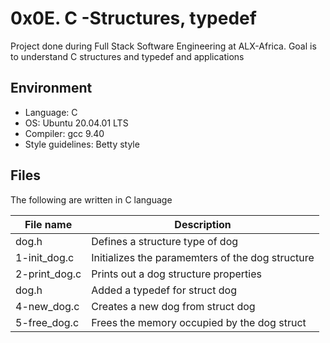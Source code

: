 # 0x0E. C -Structures, typedef
Project done during Full Stack Software Engineering at ALX-Africa. Goal is to understand C structures and typedef and applications

## Environment
* Language: C
* OS: Ubuntu 20.04.01 LTS
* Compiler: gcc 9.40
* Style guidelines: Betty style

## Files
The following are written in C language

File name | Description
 --- | ---
dog.h | Defines a structure type of dog
1-init_dog.c | Initializes the paramemters of the dog structure
2-print_dog.c | Prints out a dog structure properties
dog.h | Added a typedef for struct dog
4-new_dog.c | Creates a new dog from struct dog
5-free_dog.c | Frees the memory occupied by the dog struct
